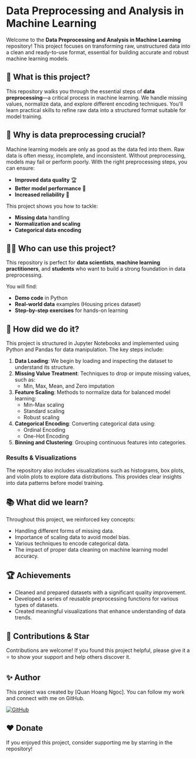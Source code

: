 # **Data Preprocessing and Analysis in Machine Learning**

Welcome to the **Data Preprocessing and Analysis in Machine Learning** repository! This project focuses on transforming raw, unstructured data into a clean and ready-to-use format, essential for building accurate and robust machine learning models.

## 🌟 What is this project?
This repository walks you through the essential steps of **data preprocessing**—a critical process in machine learning. We handle missing values, normalize data, and explore different encoding techniques. You'll learn practical skills to refine raw data into a structured format suitable for model training.

## 🎯 Why is data preprocessing crucial?
Machine learning models are only as good as the data fed into them. Raw data is often messy, incomplete, and inconsistent. Without preprocessing, models may fail or perform poorly. With the right preprocessing steps, you can ensure:
- **Improved data quality** 🏆
- **Better model performance** 🚀
- **Increased reliability** 🎯

This project shows you how to tackle:
- **Missing data** handling
- **Normalization and scaling**
- **Categorical data encoding**

## 👩‍💻 Who can use this project?
This repository is perfect for **data scientists**, **machine learning practitioners**, and **students** who want to build a strong foundation in data preprocessing.

You will find:
- **Demo code** in Python
- **Real-world data** examples (Housing prices dataset)
- **Step-by-step exercises** for hands-on learning

## 🚀 How did we do it?
This project is structured in Jupyter Notebooks and implemented using Python and Pandas for data manipulation. The key steps include:

1. **Data Loading**: We begin by loading and inspecting the dataset to understand its structure.
2. **Missing Value Treatment**: Techniques to drop or impute missing values, such as:
   - Min, Max, Mean, and Zero imputation
3. **Feature Scaling**: Methods to normalize data for balanced model learning:
   - Min-Max scaling
   - Standard scaling
   - Robust scaling
4. **Categorical Encoding**: Converting categorical data using:
   - Ordinal Encoding
   - One-Hot Encoding
5. **Binning and Clustering**: Grouping continuous features into categories.

### Results & Visualizations
The repository also includes visualizations such as histograms, box plots, and violin plots to explore data distributions. This provides clear insights into data patterns before model training.

## 📚 What did we learn?
Throughout this project, we reinforced key concepts:
- Handling different forms of missing data.
- Importance of scaling data to avoid model bias.
- Various techniques to encode categorical data.
- The impact of proper data cleaning on machine learning model accuracy.

## 🏆 Achievements
- Cleaned and prepared datasets with a significant quality improvement.
- Developed a series of reusable preprocessing functions for various types of datasets.
- Created meaningful visualizations that enhance understanding of data trends.

## 🤝 Contributions & Star
Contributions are welcome! If you found this project helpful, please give it a ⭐ to show your support and help others discover it.

## ✨ Author
This project was created by [Quan Hoang Ngoc]. You can follow my work and connect with me on GitHub.

[![GitHub](https://img.shields.io/github/followers/quanhoangngoc?style=social)](https://github.com/quanhoangngoc)

## ❤️ Donate
If you enjoyed this project, consider supporting me by starring in the repository!
